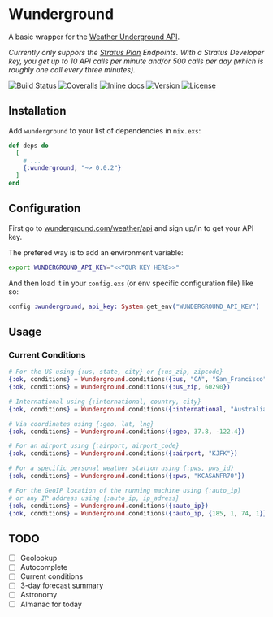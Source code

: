 # Wunderground

A basic wrapper for the [Weather Underground API](https://www.wunderground.com/weather/api/d/docs).

*Currently only suppors the [Stratus Plan](https://www.wunderground.com/weather/api/d/pricing.html) Endpoints.*
*With a Stratus Developer key, you get up to 10 API calls per minute and/or 500 calls per day (which is roughly one call every three minutes).*

[![Build Status](https://travis-ci.org/optikfluffel/wunderground.svg?branch=master)](https://travis-ci.org/optikfluffel/wunderground)
[![Coveralls](https://img.shields.io/coveralls/optikfluffel/wunderground.svg)](https://coveralls.io/github/optikfluffel/wunderground)
[![Inline docs](http://inch-ci.org/github/optikfluffel/wunderground.svg)](http://inch-ci.org/github/optikfluffel/wunderground)
[![Version](http://img.shields.io/hexpm/v/wunderground.svg?style=flat)](https://hex.pm/packages/wunderground)
[![License](https://img.shields.io/hexpm/l/wunderground.svg?style=flat)](https://unlicense.org)

## Installation

Add `wunderground` to your list of dependencies in `mix.exs`:

```elixir
def deps do
  [
    # ...
    {:wunderground, "~> 0.0.2"}
  ]
end
```

## Configuration

First go to [wunderground.com/weather/api](https://www.wunderground.com/weather/api/)
and sign up/in to get your API key.

The prefered way is to add an environment variable:

```sh
export WUNDERGROUND_API_KEY="<<YOUR KEY HERE>>"
```

And then load it in your `config.exs` (or env specific configuration file) like so:

```elixir
config :wunderground, api_key: System.get_env("WUNDERGROUND_API_KEY")
```

## Usage

### Current Conditions

```elixir
# For the US using {:us, state, city} or {:us_zip, zipcode}
{:ok, conditions} = Wunderground.conditions({:us, "CA", "San_Francisco"})
{:ok, conditions} = Wunderground.conditions({:us_zip, 60290})

# International using {:international, country, city}
{:ok, conditions} = Wunderground.conditions({:international, "Australia", "Sydney"})

# Via coordinates using {:geo, lat, lng}
{:ok, conditions} = Wunderground.conditions({:geo, 37.8, -122.4})

# For an airport using {:airport, airport_code}
{:ok, conditions} = Wunderground.conditions({:airport, "KJFK"})

# For a specific personal weather station using {:pws, pws_id}
{:ok, conditions} = Wunderground.conditions({:pws, "KCASANFR70"})

# For the GeoIP location of the running machine using {:auto_ip}
# or any IP address using {:auto_ip, ip_adress}
{:ok, conditions} = Wunderground.conditions({:auto_ip})
{:ok, conditions} = Wunderground.conditions({:auto_ip, {185, 1, 74, 1}})
```

## TODO

-   [ ] Geolookup
-   [ ] Autocomplete
-   [ ] Current conditions
-   [ ] 3-day forecast summary
-   [ ] Astronomy
-   [ ] Almanac for today
